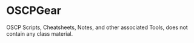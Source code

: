 # OSCPGear
OSCP Scripts, Cheatsheets, Notes, and other associated Tools, does not contain any class material.
